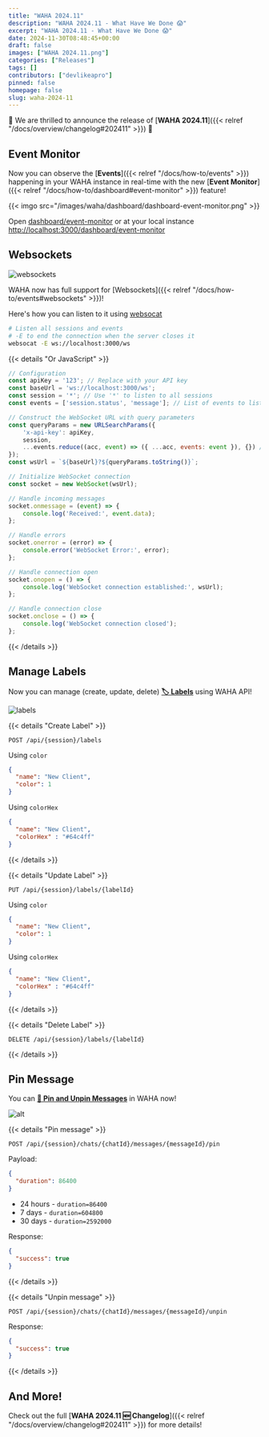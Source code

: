 ```yaml
---
title: "WAHA 2024.11"
description: "WAHA 2024.11 - What Have We Done 😱"
excerpt: "WAHA 2024.11 - What Have We Done 😱"
date: 2024-11-30T08:48:45+00:00
draft: false
images: ["WAHA 2024.11.png"]
categories: ["Releases"]
tags: []
contributors: ["devlikeapro"]
pinned: false
homepage: false
slug: waha-2024-11
---
```


🎉 We are thrilled to announce the release of [**WAHA 2024.11**]({{< relref "/docs/overview/changelog#202411" >}}) 🎉 

## Event Monitor

Now you can observe the 
[**Events**]({{< relref "/docs/how-to/events" >}})
happening in your WAHA instance in real-time with the new 
[**Event Monitor**]({{< relref "/docs/how-to/dashboard#event-monitor" >}})
feature!

{{< imgo src="/images/waha/dashboard/dashboard-event-monitor.png" >}}

Open
[dashboard/event-monitor](/dashboard/event-monitor) or at your local instance
[http://localhost:3000/dashboard/event-monitor](http://localhost:3000/dashboard/event-monitor)


## Websockets

![websockets](websockets.png)

WAHA now has full support for [Websockets]({{< relref "/docs/how-to/events#websockets" >}})!

Here's how you can listen to it using [websocat](https://github.com/vi/websocat?tab=readme-ov-file#installation)

```bash
# Listen all sessions and events
# -E to end the connection when the server closes it
websocat -E ws://localhost:3000/ws
```

{{< details "Or JavaScript" >}}
```js
// Configuration
const apiKey = '123'; // Replace with your API key
const baseUrl = 'ws://localhost:3000/ws';
const session = '*'; // Use '*' to listen to all sessions
const events = ['session.status', 'message']; // List of events to listen to

// Construct the WebSocket URL with query parameters
const queryParams = new URLSearchParams({
    'x-api-key': apiKey,
    session,
    ...events.reduce((acc, event) => ({ ...acc, events: event }), {}) // Add multiple 'events' params
});
const wsUrl = `${baseUrl}?${queryParams.toString()}`;

// Initialize WebSocket connection
const socket = new WebSocket(wsUrl);

// Handle incoming messages
socket.onmessage = (event) => {
    console.log('Received:', event.data);
};

// Handle errors
socket.onerror = (error) => {
    console.error('WebSocket Error:', error);
};

// Handle connection open
socket.onopen = () => {
    console.log('WebSocket connection established:', wsUrl);
};

// Handle connection close
socket.onclose = () => {
    console.log('WebSocket connection closed');
};
```
{{< /details >}}


## Manage Labels

Now you can manage (create, update, delete) [**🏷️ Labels**](/docs/how-to/labels) using WAHA API!

![labels](whatsapp-labels.png)

{{< details "Create Label" >}}

```http request
POST /api/{session}/labels
```

Using `color`
```json
{
  "name": "New Client",
  "color": 1
}
```

Using `colorHex`
```json
{
  "name": "New Client",
  "colorHex" : "#64c4ff"
}
```

{{< /details >}}

{{< details "Update Label" >}}

```http request
PUT /api/{session}/labels/{labelId}
```

Using `color`
```json
{
  "name": "New Client",
  "color": 1
}
```

Using `colorHex`
```json
{
  "name": "New Client",
  "colorHex" : "#64c4ff"
}
```
    
{{< /details >}}

{{< details "Delete Label" >}}

```http request
DELETE /api/{session}/labels/{labelId}
```

{{< /details >}}

## Pin Message

You can [**💬 Pin and Unpin Messages**](/docs/how-to/chats#pin-message) in WAHA now!

![alt](whatsapp-pin-message.png)

{{< details "Pin message" >}}

```http request
POST /api/{session}/chats/{chatId}/messages/{messageId}/pin
```

Payload:
```json
{
  "duration": 86400
}
```

- 24 hours - `duration=86400`
- 7 days - `duration=604800`
- 30 days - `duration=2592000`

Response:
```json
{
  "success": true
}
```


{{< /details >}}

{{< details "Unpin message" >}}

```http request
POST /api/{session}/chats/{chatId}/messages/{messageId}/unpin
```

Response:
```json
{
  "success": true
}
```
{{< /details >}}

## And More!
Check out the full [**WAHA 2024.11 🆕 Changelog**]({{< relref "/docs/overview/changelog#202411" >}}) for more details!